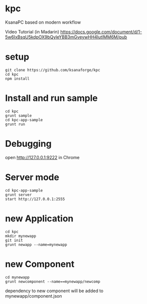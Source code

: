 kpc
===

KsanaPC based on modern workflow

Video Tutorial (in Madarin)
https://docs.google.com/document/d/1-5w6IxBsqU5kdpOX9bQyleYBB3mGveywHH4IutlMM6M/pub

setup
====
    git clone https://github.com/ksanaforge/kpc
    cd kpc
    npm install

Install and run sample
====
    cd kpc
    grunt sample
    cd kpc-app-sample
    grunt run
    
Debugging
====
open http://127.0.0.1:9222 in Chrome

Server mode
====
    cd kpc-app-sample
    grunt server
    start http://127.0.0.1:2555
    
new Application
====
    cd kpc
    mkdir mynewapp
    git init
    grunt newapp --name=mynewapp
    
new Component
====
    cd mynewapp
    grunt newcomponent --name==mynewapp/newcomp

dependency to new component will be added to mynewapp/component.json

